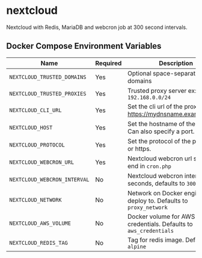 # nextcloud

Nextcloud with Redis, MariaDB and webcron job at 300 second intervals. 

## Docker Compose Environment Variables

| Name | Required | Description
|---|---|---
| `NEXTCLOUD_TRUSTED_DOMAINS`   | Yes | Optional space-separated list of domains
| `NEXTCLOUD_TRUSTED_PROXIES`   | Yes | Trusted proxy server ex: `192.168.0.0/24`
| `NEXTCLOUD_CLI_URL`           | Yes | Set the cli url of the proxy (e.g. https://mydnsname.example.com)
| `NEXTCLOUD_HOST`              | Yes | Set the hostname of the proxy. Can also specify a port.
| `NEXTCLOUD_PROTOCOL`          | Yes | Set the protocol of the proxy, http or https.
| `NEXTCLOUD_WEBCRON_URL`       | Yes | Nextcloud webcron url should end in `cron.php`
| `NEXTCLOUD_WEBCRON_INTERVAL`  | No  | Nextcloud webcron interval in seconds, defaults to `300`
| `NEXTCLOUD_NETWORK`           | No  | Network on Docker engine to deploy to. Defaults to `proxy_network`
| `NEXTCLOUD_AWS_VOLUME`        | No  | Docker volume for AWS credentials. Defaults to `aws_credentials`
| `NEXTCLOUD_REDIS_TAG`         | No  | Tag for redis image. Defaults to `6-alpine`